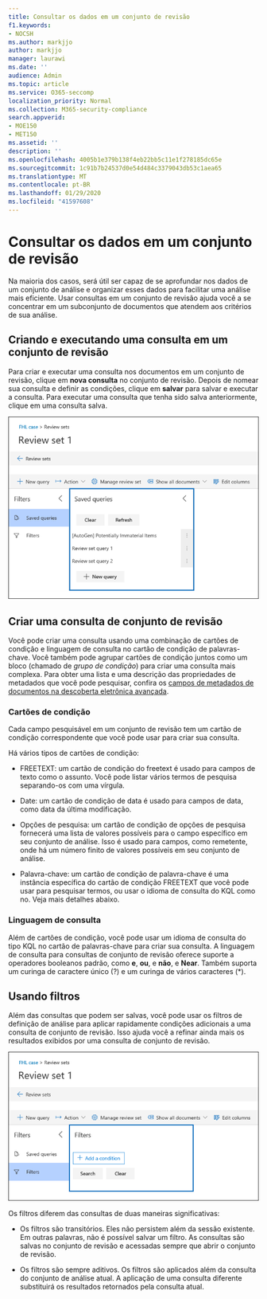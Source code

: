 ```yaml
---
title: Consultar os dados em um conjunto de revisão
f1.keywords:
- NOCSH
ms.author: markjjo
author: markjjo
manager: laurawi
ms.date: ''
audience: Admin
ms.topic: article
ms.service: O365-seccomp
localization_priority: Normal
ms.collection: M365-security-compliance
search.appverid:
- MOE150
- MET150
ms.assetid: ''
description: ''
ms.openlocfilehash: 4005b1e379b138f4eb22bb5c11e1f278185dc65e
ms.sourcegitcommit: 1c91b7b24537d0e54d484c3379043db53c1aea65
ms.translationtype: MT
ms.contentlocale: pt-BR
ms.lasthandoff: 01/29/2020
ms.locfileid: "41597608"
---
```

# <a name="query-the-data-in-a-review-set"></a>Consultar os dados em um conjunto de revisão

Na maioria dos casos, será útil ser capaz de se aprofundar nos dados de um conjunto de análise e organizar esses dados para facilitar uma análise mais eficiente. Usar consultas em um conjunto de revisão ajuda você a se concentrar em um subconjunto de documentos que atendem aos critérios de sua análise.

## <a name="creating-and-running-a-query-in-a-review-set"></a>Criando e executando uma consulta em um conjunto de revisão

Para criar e executar uma consulta nos documentos em um conjunto de revisão, clique em **nova consulta** no conjunto de revisão. Depois de nomear sua consulta e definir as condições, clique em **salvar** para salvar e executar a consulta. Para executar uma consulta que tenha sido salva anteriormente, clique em uma consulta salva.

![Analisar consultas de definição](media/AeDReviewSetQueries.png)

## <a name="building-a-review-set-query"></a>Criar uma consulta de conjunto de revisão

Você pode criar uma consulta usando uma combinação de cartões de condição e linguagem de consulta no cartão de condição de palavras-chave. Você também pode agrupar cartões de condição juntos como um bloco (chamado de *grupo de condição*) para criar uma consulta mais complexa. Para obter uma lista e uma descrição das propriedades de metadados que você pode pesquisar, confira os [campos de metadados de documentos na descoberta eletrônica avançada](document-metadata-fields-in-Advanced-eDiscovery.md).

### <a name="condition-cards"></a>Cartões de condição

Cada campo pesquisável em um conjunto de revisão tem um cartão de condição correspondente que você pode usar para criar sua consulta.

Há vários tipos de cartões de condição:

- FREETEXT: um cartão de condição do freetext é usado para campos de texto como o assunto. Você pode listar vários termos de pesquisa separando-os com uma vírgula.

- Date: um cartão de condição de data é usado para campos de data, como data da última modificação.

- Opções de pesquisa: um cartão de condição de opções de pesquisa fornecerá uma lista de valores possíveis para o campo específico em seu conjunto de análise. Isso é usado para campos, como remetente, onde há um número finito de valores possíveis em seu conjunto de análise.

- Palavra-chave: um cartão de condição de palavra-chave é uma instância específica do cartão de condição FREETEXT que você pode usar para pesquisar termos, ou usar o idioma de consulta do KQL como no. Veja mais detalhes abaixo.

### <a name="query-language"></a>Linguagem de consulta

Além de cartões de condição, você pode usar um idioma de consulta do tipo KQL no cartão de palavras-chave para criar sua consulta. A linguagem de consulta para consultas de conjunto de revisão oferece suporte a operadores booleanos padrão, como **e**, **ou**, e **não**, e **Near**. Também suporta um curinga de caractere único (?) e um curinga de vários caracteres (*).

## <a name="using-filters"></a>Usando filtros

Além das consultas que podem ser salvas, você pode usar os filtros de definição de análise para aplicar rapidamente condições adicionais a uma consulta de conjunto de revisão. Isso ajuda você a refinar ainda mais os resultados exibidos por uma consulta de conjunto de revisão.

![Examinar filtros de conjunto](media/AeDReviewSetFilters.png)

Os filtros diferem das consultas de duas maneiras significativas:

- Os filtros são transitórios. Eles não persistem além da sessão existente. Em outras palavras, não é possível salvar um filtro. As consultas são salvas no conjunto de revisão e acessadas sempre que abrir o conjunto de revisão.

- Os filtros são sempre aditivos. Os filtros são aplicados além da consulta do conjunto de análise atual. A aplicação de uma consulta diferente substituirá os resultados retornados pela consulta atual.
